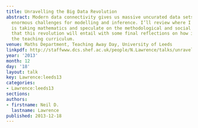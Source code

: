 ```yaml
---
title: Unravelling the Big Data Revolution
abstract: Modern data connectivity gives us massive uncurated data sets which present
  enormous challenges for modelling and inference. I’ll review where I think this
  is taking mathematics and speculate on the methodological and social challenges
  that this revolution will entail with some final reflections on how it might effect
  the teaching curriculum.
venue: Maths Department, Teaching Away Day, University of Leeds
linkpdf: http://staffwww.dcs.shef.ac.uk/people/N.Lawrence/talks/unravelling_leeds13.pdf
year: '2013'
month: 12
day: '18'
layout: talk
key: Lawrence:leeds13
categories:
- Lawrence:leeds13
sections: 
authors:
- firstname: Neil D.
  lastname: Lawrence
published: 2013-12-18
---
```

